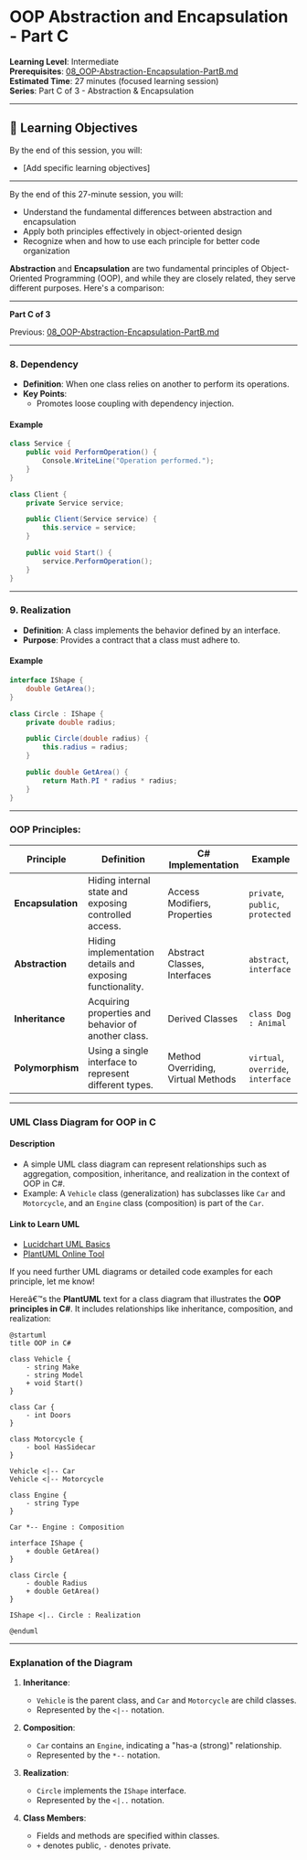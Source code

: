 # OOP Abstraction and Encapsulation - Part C

**Learning Level**: Intermediate  
**Prerequisites**: [08_OOP-Abstraction-Encapsulation-PartB.md](08_OOP-Abstraction-Encapsulation-PartB.md)  
**Estimated Time**: 27 minutes (focused learning session)  
**Series**: Part C of 3 - Abstraction & Encapsulation

---
## 🎯 Learning Objectives

By the end of this session, you will:

- [Add specific learning objectives]

---

By the end of this 27-minute session, you will:

- Understand the fundamental differences between abstraction and encapsulation
- Apply both principles effectively in object-oriented design
- Recognize when and how to use each principle for better code organization

**Abstraction** and **Encapsulation** are two fundamental principles of Object-Oriented Programming (OOP), and while they are closely related, they serve different purposes. Here's a comparison:

---

**Part C of 3**

Previous: [08_OOP-Abstraction-Encapsulation-PartB.md](08_OOP-Abstraction-Encapsulation-PartB.md)

---

### **8. Dependency**

- **Definition**: When one class relies on another to perform its operations.
- **Key Points**:
  - Promotes loose coupling with dependency injection.

#### **Example**

```csharp
class Service {
    public void PerformOperation() {
        Console.WriteLine("Operation performed.");
    }
}

class Client {
    private Service service;

    public Client(Service service) {
        this.service = service;
    }

    public void Start() {
        service.PerformOperation();
    }
}
```

---

### **9. Realization**

- **Definition**: A class implements the behavior defined by an interface.
- **Purpose**: Provides a contract that a class must adhere to.

#### **Example**

```csharp
interface IShape {
    double GetArea();
}

class Circle : IShape {
    private double radius;

    public Circle(double radius) {
        this.radius = radius;
    }

    public double GetArea() {
        return Math.PI * radius * radius;
    }
}
```

---

### **OOP Principles:**

| Principle         | Definition                                                | C# Implementation                  | Example                            |
| ----------------- | --------------------------------------------------------- | ---------------------------------- | ---------------------------------- |
| **Encapsulation** | Hiding internal state and exposing controlled access.     | Access Modifiers, Properties       | `private`, `public`, `protected`   |
| **Abstraction**   | Hiding implementation details and exposing functionality. | Abstract Classes, Interfaces       | `abstract`, `interface`            |
| **Inheritance**   | Acquiring properties and behavior of another class.       | Derived Classes                    | `class Dog : Animal`               |
| **Polymorphism**  | Using a single interface to represent different types.    | Method Overriding, Virtual Methods | `virtual`, `override`, `interface` |

---

### UML Class Diagram for OOP in C #

#### **Description**

- A simple UML class diagram can represent relationships such as aggregation, composition, inheritance, and realization in the context of OOP in C#.
- Example: A `Vehicle` class (generalization) has subclasses like `Car` and `Motorcycle`, and an `Engine` class (composition) is part of the `Car`.

#### **Link to Learn UML**

- [Lucidchart UML Basics](https://www.lucidchart.com/pages/uml-class-diagram)
- [PlantUML Online Tool](https://plantuml.com/class-diagram)

If you need further UML diagrams or detailed code examples for each principle, let me know!

Hereâ€™s the **PlantUML** text for a class diagram that illustrates the **OOP principles in C#**. It includes relationships like inheritance, composition, and realization:

```plantuml
@startuml
title OOP in C#

class Vehicle {
    - string Make
    - string Model
    + void Start()
}

class Car {
    - int Doors
}

class Motorcycle {
    - bool HasSidecar
}

Vehicle <|-- Car
Vehicle <|-- Motorcycle

class Engine {
    - string Type
}

Car *-- Engine : Composition

interface IShape {
    + double GetArea()
}

class Circle {
    - double Radius
    + double GetArea()
}

IShape <|.. Circle : Realization

@enduml
```

---

### **Explanation of the Diagram**

1. **Inheritance**:

   - `Vehicle` is the parent class, and `Car` and `Motorcycle` are child classes.
   - Represented by the `<|--` notation.

2. **Composition**:

   - `Car` contains an `Engine`, indicating a "has-a (strong)" relationship.
   - Represented by the `*--` notation.

3. **Realization**:

   - `Circle` implements the `IShape` interface.
   - Represented by the `<|..` notation.

4. **Class Members**:
   - Fields and methods are specified within classes.
   - `+` denotes public, `-` denotes private.

